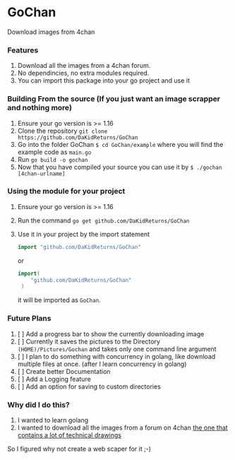 # GoChan

Download images from 4chan  

### Features
1. Download all the images from a 4chan forum.
2. No dependincies, no extra modules required.
3. You can import this package into your go project and use it

### Building From the source (If you just want an image scrapper and nothing more)
1. Ensure your go version is >= 1.16
2. Clone the repository `git clone https://github.com/DaKidReturns/GoChan`
3. Go into the folder GoChan `$ cd GoChan/example` where you will find the example code as `main.go`
4. Run `go build -o gochan`
5. Now that you have compiled your source you can use it by `$ ./gochan [4chan-urlname]`

### Using the module for your project
1. Ensure your go version is >= 1.16
2. Run the command `go get github.com/DaKidReturns/GoChan`
3. Use it in your project by the import statement 
	```go
	import "github.com/DaKidReturns/GoChan"
	``` 
    
	or
	
	```go
	import(
	 	"github.com/DaKidReturns/GoChan"
	 )
	 ```
	it will be imported as `GoChan`.

### Future Plans
1. [ ] Add a progress bar to show the currently downloading image
2. [ ] Currently it saves the pictures to the Directory `(HOME)/Pictures/Gochan` and takes only one command line argument  
3. [ ] I plan to do something with concurrency in golang, like download multiple files at once. (after I learn concurrency in golang)
4. [ ] Create better Documentation
5. [ ] Add a Logging feature
6. [ ] Add an option for saving to custom directories  

### Why did I do this?
1. I wanted to learn golang
2. I wanted to download all the images from a forum on 4chan [the one that contains a lot of technical drawings][4chanLink]


So I figured why not create a web scaper for it ;-)

[LINKS]:()
[4chanLink]:https://boards.4chan.org/hr/thread/3828834

